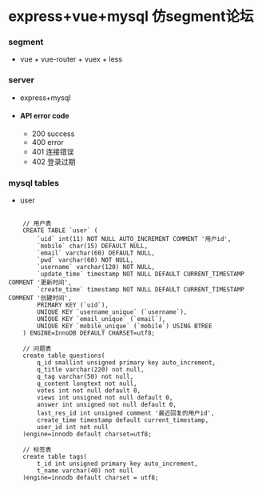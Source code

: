 # express+vue+mysql 仿segment论坛

### segment
- vue + vue-router + vuex + less   

### server
- express+mysql

- #### API error code
    - 200 success
    - 400 error  
    - 401 连接错误  
    - 402 登录过期

### mysql tables

- user

```mysql

    // 用户表
    CREATE TABLE `user` (
        `uid` int(11) NOT NULL AUTO_INCREMENT COMMENT '用户id',
        `mobile` char(15) DEFAULT NULL,
        `email` varchar(60) DEFAULT NULL,
        `pwd` varchar(60) NOT NULL,
        `username` varchar(120) NOT NULL,
        `update_time` timestamp NOT NULL DEFAULT CURRENT_TIMESTAMP COMMENT '更新时间',
        `create_time` timestamp NOT NULL DEFAULT CURRENT_TIMESTAMP COMMENT '创建时间',
        PRIMARY KEY (`uid`),
        UNIQUE KEY `username_unique` (`username`),
        UNIQUE KEY `email_unique` (`email`),
        UNIQUE KEY `mobile_unique` (`mobile`) USING BTREE
    ) ENGINE=InnoDB DEFAULT CHARSET=utf8;

    // 问题表
    create table questions(
        q_id smallint unsigned primary key auto_increment,
        q_title varchar(220) not null,
        q_tag varchar(50) not null,
        q_content longtext not null,
        votes int not null default 0,
        views int unsigned not null default 0,
        answer int unsigned not null default 0,
        last_res_id int unsigned comment '最近回复的用户id',
        create_time timestamp default current_timestamp,
        user_id int not null
    )engine=innodb default charset=utf8;

    // 标签表
    create table tags(
        t_id int unsigned primary key auto_increment,
        t_name varchar(40) not null
    )engine=innodb default charset = utf8;
```